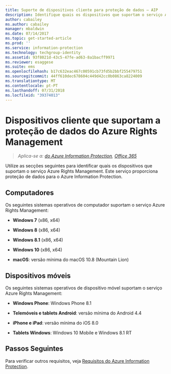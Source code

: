 ```yaml
---
title: Suporte de dispositivos cliente para proteção de dados – AIP
description: Identifique quais os dispositivos que suportam o serviço Azure Rights Management a partir do Azure Information Protection.
author: cabailey
ms.author: cabailey
manager: mbaldwin
ms.date: 07/14/2017
ms.topic: get-started-article
ms.prod: ''
ms.service: information-protection
ms.technology: techgroup-identity
ms.assetid: 93f8021d-43c5-47fe-ad63-8a1bacff9971
ms.reviewer: esaggese
ms.suite: ems
ms.openlocfilehash: b17c632eac467c00591cb73fd5b2bbf255479751
ms.sourcegitcommit: 44ff610dec678604c449d42cc0b0863ca8224009
ms.translationtype: MT
ms.contentlocale: pt-PT
ms.lasthandoff: 07/31/2018
ms.locfileid: "39374013"
---
```

# <a name="client-devices-that-support-azure-rights-management-data-protection"></a>Dispositivos cliente que suportam a proteção de dados do Azure Rights Management

>*Aplica-se a: [do Azure Information Protection](https://azure.microsoft.com/pricing/details/information-protection), [Office 365](http://download.microsoft.com/download/E/C/F/ECF42E71-4EC0-48FF-AA00-577AC14D5B5C/Azure_Information_Protection_licensing_datasheet_EN-US.pdf)*

Utilize as secções seguintes para identificar quais os dispositivos que suportam o serviço Azure Rights Management. Este serviço proporciona proteção de dados para o Azure Information Protection.

## <a name="computers"></a>Computadores
Os seguintes sistemas operativos de computador suportam o serviço Azure Rights Management:

-   **Windows 7** (x86, x64)

-   **Windows 8** (x86, x64)

-   **Windows 8.1** (x86, x64)

-   **Windows 10** (x86, x64)

-   **macOS**: versão mínima do macOS 10.8 (Mountain Lion)

## <a name="mobile-devices"></a>Dispositivos móveis
Os seguintes sistemas operativos de dispositivo móvel suportam o serviço Azure Rights Management:

-   **Windows Phone**: Windows Phone 8.1

-   **Telemóveis e tablets Android**: versão mínima do Android 4.4

-   **iPhone e iPad**: versão mínima do iOS 8.0

-   **Tablets Windows**: Windows 10 Mobile e Windows 8.1 RT


## <a name="next-steps"></a>Passos Seguintes
Para verificar outros requisitos, veja [Requisitos do Azure Information Protection](requirements-azure-rms.md).

